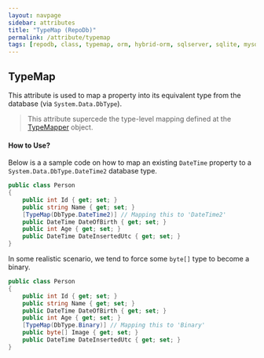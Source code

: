 ```yaml
---
layout: navpage
sidebar: attributes
title: "TypeMap (RepoDb)"
permalink: /attribute/typemap
tags: [repodb, class, typemap, orm, hybrid-orm, sqlserver, sqlite, mysql, postgresql]
---
```


## TypeMap

This attribute is used to map a property into its equivalent type from the database (via `System.Data.DbType`).

> This attribute supercede the type-level mapping defined at the [TypeMapper](/mapper/typemapper) object.

#### How to Use?

Below is a a sample code on how to map an existing `DateTime` property to a `System.Data.DbType.DateTime2` database type.

```csharp
public class Person
{
	public int Id { get; set; }
	public string Name { get; set; }
	[TypeMap(DbType.DateTime2)] // Mapping this to 'DateTime2'
	public DateTime DateOfBirth { get; set; }
	public int Age { get; set; }
	public DateTime DateInsertedUtc { get; set; }
}
```

In some realistic scenario, we tend to force some `byte[]` type to become a binary.

```csharp
public class Person
{
	public int Id { get; set; }
	public string Name { get; set; }
	public DateTime DateOfBirth { get; set; }
	public int Age { get; set; }
	[TypeMap(DbType.Binary)] // Mapping this to 'Binary'
	public byte[] Image { get; set; }
	public DateTime DateInsertedUtc { get; set; }
}
```